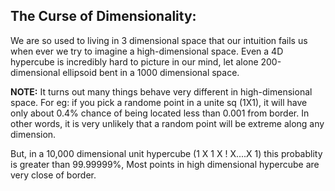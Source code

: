 ## The Curse of Dimensionality:

We are so used to living in 3 dimensional space that our intuition fails us when ever we try to imagine a high-dimensional space. Even a 4D hypercube is incredibly hard to picture in our mind, let alone 200-dimensional ellipsoid bent in a 1000 dimensional space.

**NOTE:** It turns out many things behave very different in high-dimensional space. For eg: if you pick a randome point in a unite sq (1X1), it will have only about 0.4% chance of being located less than 0.001 from border. In other words, it is very unlikely that a random point will be extreme along any dimension. 

But, in a 10,000 dimensional unit hypercube (1 X 1 X ! X....X 1) this probablity is greater than 99.99999%, Most points in high dimensional hypercube are very close of border.

